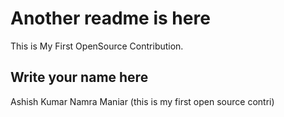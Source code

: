 # Another readme is here

This is My First OpenSource Contribution.

## Write your name here

Ashish Kumar
Namra Maniar (this is my first open source contri)
